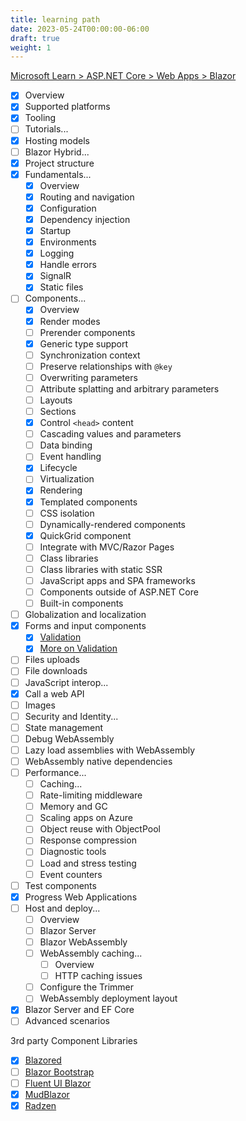 ```yaml
---
title: learning path
date: 2023-05-24T00:00:00-06:00
draft: true
weight: 1
---
```


[Microsoft Learn > ASP.NET Core > Web Apps > Blazor](https://learn.microsoft.com/en-us/aspnet/core/blazor/?view=aspnetcore-7.0)
- [x] Overview
- [x] Supported platforms
- [x] Tooling
- [ ] Tutorials...
- [x] Hosting models
- [ ] Blazor Hybrid...
- [x] Project structure
- [x] Fundamentals...
  - [x] Overview
  - [x] Routing and navigation
  - [x] Configuration
  - [x] Dependency injection
  - [x] Startup
  - [x] Environments
  - [x] Logging
  - [x] Handle errors
  - [x] SignalR
  - [x] Static files
- [ ] Components...
  - [x] Overview
  - [x] Render modes
  - [ ] Prerender components
  - [x] Generic type support
  - [ ] Synchronization context
  - [ ] Preserve relationships with `@key`
  - [ ] Overwriting parameters
  - [ ] Attribute splatting and arbitrary parameters
  - [ ] Layouts
  - [ ] Sections
  - [x] Control `<head>` content
  - [ ] Cascading values and parameters
  - [ ] Data binding
  - [ ] Event handling
  - [x] Lifecycle
  - [ ] Virtualization
  - [x] Rendering
  - [x] Templated components
  - [ ] CSS isolation
  - [ ] Dynamically-rendered components
  - [x] QuickGrid component
  - [ ] Integrate with MVC/Razor Pages
  - [ ] Class libraries
  - [ ] Class libraries with static SSR
  - [ ] JavaScript apps and SPA frameworks
  - [ ] Components outside of ASP.NET Core
  - [ ] Built-in components
- [ ] Globalization and localization
- [x] Forms and input components
  - [x] [Validation](https://learn.microsoft.com/en-us/aspnet/core/blazor/forms-and-input-components?view=aspnetcore-7.0#basic-validation)
  - [x] [More on Validation](https://learn.microsoft.com/en-us/aspnet/core/blazor/forms-and-input-components?view=aspnetcore-7.0#validation-summary-and-validation-message-components)
- [ ] Files uploads
- [ ] File downloads
- [ ] JavaScript interop...
- [X] Call a web API
- [ ] Images
- [ ] Security and Identity...
- [ ] State management
- [ ] Debug WebAssembly
- [ ] Lazy load assemblies with WebAssembly
- [ ] WebAssembly native dependencies
- [ ] Performance...
  - [ ] Caching...
  - [ ] Rate-limiting middleware
  - [ ] Memory and GC
  - [ ] Scaling apps on Azure
  - [ ] Object reuse with ObjectPool
  - [ ] Response compression
  - [ ] Diagnostic tools
  - [ ] Load and stress testing
  - [ ] Event counters
- [ ] Test components
- [x] Progress Web Applications
- [ ] Host and deploy...
  - [ ] Overview
  - [ ] Blazor Server
  - [ ] Blazor WebAssembly
  - [ ] WebAssembly caching...
    - [ ] Overview
    - [ ] HTTP caching issues
  - [ ] Configure the Trimmer
  - [ ] WebAssembly deployment layout
- [x] Blazor Server and EF Core
- [ ] Advanced scenarios

3rd party Component Libraries
- [x] [Blazored](https://blazored.github.io/)
- [ ] [Blazor Bootstrap](https://getblazorbootstrap.com/)
- [ ] [Fluent UI Blazor](https://github.com/microsoft/fluentui-blazor)
- [x] [MudBlazor](https://www.mudblazor.com)
- [x] [Radzen](https://www.radzen.com/blazor-components/)
